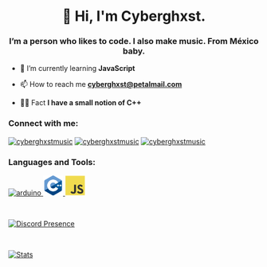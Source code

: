 <h1 align="center">👋 Hi, I'm Cyberghxst.</h1>
<h3 align="center">I’m a person who likes to code. I also make music. From México baby.</h3>

- 🌱 I’m currently learning **JavaScript**

- 📫 How to reach me **cyberghxst@petalmail.com**

- 👨‍💻 Fact **I have a small notion of C++**

<h3 align="left">Connect with me:</h3>
<p align="left">
<a href="https://twitter.com/cyberghxstmusic" target="blank"><img align="center" src="https://raw.githubusercontent.com/rahuldkjain/github-profile-readme-generator/master/src/images/icons/Social/twitter.svg" alt="cyberghxstmusic" height="30" width="40" /></a>
<a href="https://fb.com/cyberghxstmusic" target="blank"><img align="center" src="https://raw.githubusercontent.com/rahuldkjain/github-profile-readme-generator/master/src/images/icons/Social/facebook.svg" alt="cyberghxstmusic" height="30" width="40" /></a>
<a href="https://instagram.com/cyberghxstmusic" target="blank"><img align="center" src="https://raw.githubusercontent.com/rahuldkjain/github-profile-readme-generator/master/src/images/icons/Social/instagram.svg" alt="cyberghxstmusic" height="30" width="40" /></a>
</p>

<h3 align="left">Languages and Tools:</h3>
<p align="left"> <a href="https://www.arduino.cc/" target="_blank" rel="noreferrer"> <img src="https://cdn.worldvectorlogo.com/logos/arduino-1.svg" alt="arduino" width="40" height="40"/> </a> <a href="https://www.w3schools.com/cpp/" target="_blank" rel="noreferrer"> <img src="https://raw.githubusercontent.com/devicons/devicon/master/icons/cplusplus/cplusplus-original.svg" alt="cplusplus" width="40" height="40"/> </a> <a href="https://developer.mozilla.org/en-US/docs/Web/JavaScript" target="_blank" rel="noreferrer"> <img src="https://raw.githubusercontent.com/devicons/devicon/master/icons/javascript/javascript-original.svg" alt="javascript" width="40" height="40"/> </a> </p>
<br/>

[![Discord Presence](https://lanyard.cnrad.dev/api/590267498192961540?borderRadius=20px&hideDiscrim=true&theme=dark)](https://discord.com/users/590267498192961540)

<br/>

[![Stats](https://github-readme-stats.vercel.app/api?username=Cyberghxst&count_private=true&theme=synthwave&border_color=141321&show_icons=true)](https://github.com/anuraghazra/github-readme-stats)
>
